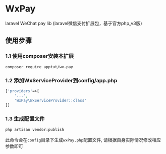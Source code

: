 # WxPay
laravel WeChat pay lib (laravel微信支付扩展包，基于官方php_v3版)

## 使用步骤

### 1.1 使用composer安装本扩展

```
composer require apptut/wx-pay
```

### 1.2 添加WxServiceProvider到config/app.php

```php
['providers'=>[
    '...',
    'WxPay\WxServiceProvider::class'
]]
```

### 1.3 生成配置文件

```sh
php artisan vendor:publish
```
此命令会在`config`目录下生成`wxPay.php`配置文件, 请根据自身实际情况修改相应参数即可


